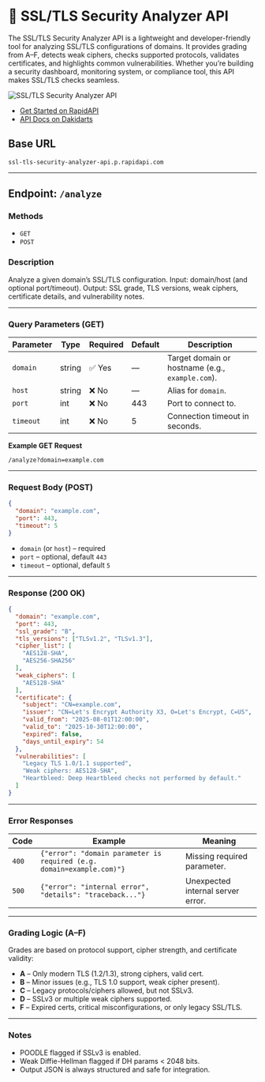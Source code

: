 # 🔐 SSL/TLS Security Analyzer API

The SSL/TLS Security Analyzer API is a lightweight and developer-friendly tool for analyzing SSL/TLS configurations of domains. It provides grading from A–F, detects weak ciphers, checks supported protocols, validates certificates, and highlights common vulnerabilities. Whether you’re building a security dashboard, monitoring system, or compliance tool, this API makes SSL/TLS checks seamless.

![SSL/TLS Security Analyzer API](https://res.cloudinary.com/ds64xs2lp/image/upload/v1757796548/ssl-analyzer_api_eo6b5f.gif)

* [Get Started on RapidAPI](https://rapidapi.com/dakidarts-dakidarts-default/api/ssl-tls-security-analyzer-api)
* [API Docs on Dakidarts](https://dakidarts.com/api/ssl-tls-security-analyzer-api/)

## Base URL

```
ssl-tls-security-analyzer-api.p.rapidapi.com
```

---

## **Endpoint: `/analyze`**

### Methods

* `GET`
* `POST`

### Description

Analyze a given domain’s SSL/TLS configuration.
Input: domain/host (and optional port/timeout).
Output: SSL grade, TLS versions, weak ciphers, certificate details, and vulnerability notes.

---

### **Query Parameters (GET)**

| Parameter | Type   | Required | Default | Description                                      |
| --------- | ------ | -------- | ------- | ------------------------------------------------ |
| `domain`  | string | ✅ Yes    | —       | Target domain or hostname (e.g., `example.com`). |
| `host`    | string | ❌ No    | —       | Alias for `domain`.                              |
| `port`    | int    | ❌ No     | 443     | Port to connect to.                              |
| `timeout` | int    | ❌ No     | 5       | Connection timeout in seconds.                   |

**Example GET Request**

```
/analyze?domain=example.com
```

---

### **Request Body (POST)**

```json
{
  "domain": "example.com",
  "port": 443,
  "timeout": 5
}
```

* `domain` (or `host`) – required
* `port` – optional, default `443`
* `timeout` – optional, default `5`

---

### **Response (200 OK)**

```json
{
  "domain": "example.com",
  "port": 443,
  "ssl_grade": "B",
  "tls_versions": ["TLSv1.2", "TLSv1.3"],
  "cipher_list": [
    "AES128-SHA",
    "AES256-SHA256"
  ],
  "weak_ciphers": [
    "AES128-SHA"
  ],
  "certificate": {
    "subject": "CN=example.com",
    "issuer": "CN=Let's Encrypt Authority X3, O=Let's Encrypt, C=US",
    "valid_from": "2025-08-01T12:00:00",
    "valid_to": "2025-10-30T12:00:00",
    "expired": false,
    "days_until_expiry": 54
  },
  "vulnerabilities": [
    "Legacy TLS 1.0/1.1 supported",
    "Weak ciphers: AES128-SHA",
    "Heartbleed: Deep Heartbleed checks not performed by default."
  ]
}
```

---

### **Error Responses**

| Code  | Example                                                               | Meaning                           |
| ----- | --------------------------------------------------------------------- | --------------------------------- |
| `400` | `{"error": "domain parameter is required (e.g. domain=example.com)"}` | Missing required parameter.       |
| `500` | `{"error": "internal error", "details": "traceback..."}`              | Unexpected internal server error. |

---

### **Grading Logic (A–F)**

Grades are based on protocol support, cipher strength, and certificate validity:

* **A** – Only modern TLS (1.2/1.3), strong ciphers, valid cert.
* **B** – Minor issues (e.g., TLS 1.0 support, weak cipher present).
* **C** – Legacy protocols/ciphers allowed, but not SSLv3.
* **D** – SSLv3 or multiple weak ciphers supported.
* **F** – Expired certs, critical misconfigurations, or only legacy SSL/TLS.

---

### **Notes**

* POODLE flagged if SSLv3 is enabled.
* Weak Diffie-Hellman flagged if DH params &lt; 2048 bits.
* Output JSON is always structured and safe for integration.

